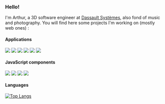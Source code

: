 ### Hello!

I'm Arthur, a 3D software engineer at [Dassault Systèmes](https://www.3ds.com/), also fond of music and photography. You will find here some projects I'm working on (mostly web ones) :

#### Applications

[![](https://badgen.net/badge/ManaZeak/0.2.0/yellow)](https://github.com/ManaZeak/ManaZeak)
[![](https://badgen.net/badge/WorldMap/0.9.3/yellow)](https://github.com/ArthurBeaulieu/WorldMap)
[![](https://badgen.net/badge/AudioVisualizer/0.9.4/yellow)](https://github.com/ArthurBeaulieu/AudioVisualizer)
[![](https://badgen.net/badge/Meax/0.0.1/yellow)](https://github.com/ArthurBeaulieu/Meax)
[![](https://badgen.net/badge/ORlyGenerator/1.2.0/yellow)](https://github.com/ArthurBeaulieu/ORlyGenerator)
[![](https://badgen.net/badge/OstrichRemover/1.5.0/blue)](https://github.com/ArthurBeaulieu/OstrichRemover)

#### JavaScript components

[![](https://badgen.net/badge/Shortcut.js/1.0.0/yellow)](https://github.com/ArthurBeaulieu/Shortcut.js)
[![](https://badgen.net/badge/Notification.js/1.1.0/yellow)](https://github.com/ArthurBeaulieu/Notification.js)
[![](https://badgen.net/badge/Logger.js/1.2.0/yellow)](https://github.com/ArthurBeaulieu/Logger.js)
[![](https://badgen.net/badge/CustomEvents.js/1.2.0/yellow)](https://github.com/ArthurBeaulieu/CustomEvents.js)

#### Languages

[![Top Langs](https://github-readme-stats.vercel.app/api/top-langs/?username=ArthurBeaulieu&layout=compact)](https://github.com/ArthurBeaulieu)
